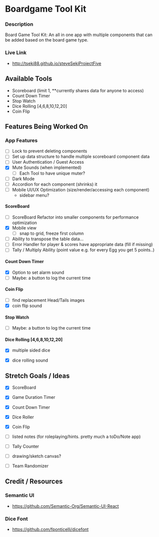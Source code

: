 # Boardgame Tool Kit

### Description
Board Game Tool Kit: 
An all in one app with multiple components that can be added based on the board game type.

### Live Link
- http://tseki88.github.io/steveSekiProjectFive


## Available Tools
- Scoreboard (limit 1, **currently shares data for anyone to access)
- Count Down Timer
- Stop Watch
- Dice Rolling [4,6,8,10,12,20]
- Coin Flip


## Features Being Worked On

### App Features
- [ ] Lock to prevent deleting components
- [ ] Set up data structure to handle multiple scoreboard component data
- [ ] User Authentication / Guest Access
- [x] Mute Sounds (when implemented)
    - [ ] Each Tool to have unique muter?
- [ ] Dark Mode
- [ ] Accordion for each component (shrinks) it
- [ ] Mobile UI/UX Optimization (size/render/accessing each component)
    - sidebar menu?

#### ScoreBoard
- [ ] ScoreBoard Refactor into smaller components for performance optimization
- [x] Mobile view
    - [ ] snap to grid, freeze first column
- [ ] Ability to transpose the table data...
- [ ] Error Handler for player & scores have appropriate data (fill if missing)
- [ ] Tally / Multiply Ability (point value e.g. for every Egg you get 5 points..)

#### Count Down Timer
- [x] Option to set alarm sound
- [ ] Maybe: a button to log the current time

#### Coin Flip
- [ ] find replacement Head/Tails images
- [x] coin flip sound

#### Stop Watch
- [ ] Maybe: a button to log the current time

#### Dice Rolling [4,6,8,10,12,20]
- [x] multiple sided dice
- [x] dice rolling sound


## Stretch Goals / Ideas
- [x] ScoreBoard
- [x] Game Duration Timer
- [x] Count Down Timer
- [x] Dice Roller
- [x] Coin Flip 
- [ ] listed notes (for roleplaying/hints. pretty much a toDo/Note app)
- [ ] Tally Counter
- [ ] drawing/sketch canvas?
- [ ] Team Randomizer


## Credit / Resources
### Semantic UI
 - https://github.com/Semantic-Org/Semantic-UI-React
### Dice Font
 - https://github.com/fponticelli/dicefont
